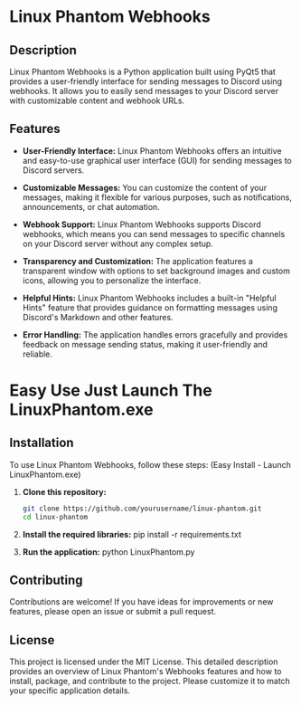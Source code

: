 # Linux Phantom Webhooks

## Description

Linux Phantom Webhooks is a Python application built using PyQt5 that provides a user-friendly interface for sending messages to Discord using webhooks. It allows you to easily send messages to your Discord server with customizable content and webhook URLs.

## Features

- **User-Friendly Interface:** Linux Phantom Webhooks offers an intuitive and easy-to-use graphical user interface (GUI) for sending messages to Discord servers.

- **Customizable Messages:** You can customize the content of your messages, making it flexible for various purposes, such as notifications, announcements, or chat automation.

- **Webhook Support:** Linux Phantom Webhooks supports Discord webhooks, which means you can send messages to specific channels on your Discord server without any complex setup.

- **Transparency and Customization:** The application features a transparent window with options to set background images and custom icons, allowing you to personalize the interface.

- **Helpful Hints:** Linux Phantom Webhooks includes a built-in "Helpful Hints" feature that provides guidance on formatting messages using Discord's Markdown and other features.

- **Error Handling:** The application handles errors gracefully and provides feedback on message sending status, making it user-friendly and reliable.

# Easy Use Just Launch The LinuxPhantom.exe

## Installation

To use Linux Phantom Webhooks, follow these steps:
(Easy Install - Launch LinuxPhantom.exe)

1. **Clone this repository:**

   ```bash
   git clone https://github.com/yourusername/linux-phantom.git
   cd linux-phantom
   
2. **Install the required libraries:**
	pip install -r requirements.txt

3. **Run the application:**
	python LinuxPhantom.py
	
## Contributing
Contributions are welcome! If you have ideas for improvements or new features, please open an issue or submit a pull request.

## License
This project is licensed under the MIT License.
This detailed description provides an overview of Linux Phantom's Webhooks features and how to install, package, and contribute to the project. Please customize it to match your specific application details.
